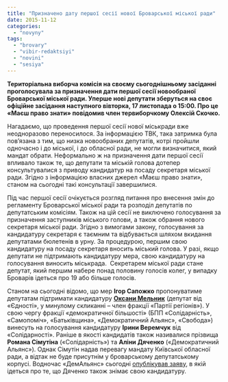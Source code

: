 ```yaml
---
title: "Призначено дату першої сесії нової Броварської міської ради"
date: 2015-11-12
categories: 
  - "novyny"
tags: 
  - "brovary"
  - "vibir-redaktsiyi"
  - "novini"
  - "sesiya"
---
```


**Територіальна виборча комісія на своєму сьогоднішньому засіданні проголосувала за призначення дати першої сесії новообраної Броварської міської ради. Уперше нові депутати зберуться на своє офіційне засідання наступного вівторка, 17 листопада о 15:00. Про це «Маєш право знати» повідомив член тервиборчкому Олексій Скочко.**

Нагадаємо, що проведення першої сесії нової міськради вже неодноразово переносилося. За інформацією ТВК, така затримка була пов’язана з тим, що низка новообраних депутатів, котрі пройшли одночасно і до міської, і до обласної ради, не могли визначитися, який мандат обрати. Неформально ж на призначення дати першої сесії впливало також те, що депутати та міській голова дотепер консультувалися з приводу кандидатур на посаду секретаря міської ради. Згідно з інформацією власних джерел «Маєш право знати», станом на сьогодні такі консультації завершилися.

Під час першої сесії очікується розгляд питання про внесення змін до регламенту Броварської міської ради та розподіл депутатів по депутатським комісіям. Також на цій сесії не виключено голосування за призначення заступників міського голови, а також обрання нового секретаря міської ради. Згідно з вимогами закону, голосування за кандидатуру секретаря є таємним та відбувається шляхом вкидання депутатами бюлетенів в урну. За процедурою, першим свою кандидатуру на посаду секретаря вносить міський голова. У разі, якщо депутати не підтримають кандидатуру мера, свою кандидатуру на голосування виносить міськрада.  Секретарем міської ради стане депутат, який першим набере понад половину голосів колег, у випадку Броварів ідеться про 19 або більше голосів.

Станом на сьогодні відомо, що мер **Ігор Сапожко** пропонуватиме депутатам підтримати кандидатуру **[Оксани Мельник](https://www.youtube.com/watch?v=TV4iWzKMAu8)** (депутат від «Єдності», у минулому скликанні – член фракції «Партії регіонів»). У свою чергу фракції «демократичної більшості» (БПП «Солідарність», «Самопоміч», «Батьківщина», «Демократичний Альянс», «Свобода») винесуть на голосування кандидатуру **Ірини Веремчук** від «Солідарності». Раніше в якості кандидатів також називалися прізвища **Романа Сімутіна** («Солідарність») та **Аліни Дяченко** («Демократичний Альянс»). Однак Сімутін надав перевагу мандату Київської обласної ради, а відтак не буде присутнім у броварському депутатському корпусі. Водночас «ДемАльянс» сьогодні [опублікував заяву](https://www.facebook.com/demalliancebrovary/posts/1643808822549073?comment_id=1643819469214675&notif_t=like), в якій ідеться про те, що Дяченко також знімає свою кандидатуру.
